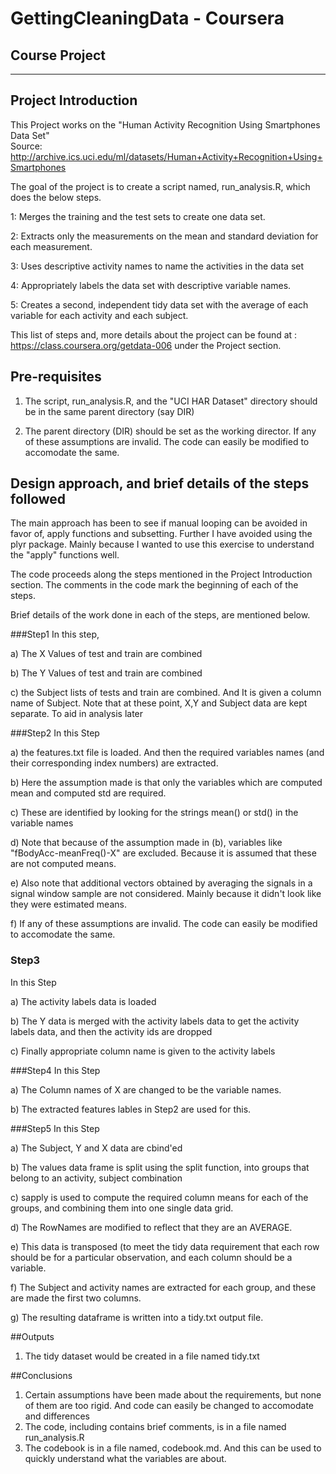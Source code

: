 # GettingCleaningData - Coursera 
## Course Project
___________________

## Project Introduction 
This Project works on the "Human Activity Recognition Using Smartphones Data Set"<br>
Source: http://archive.ics.uci.edu/ml/datasets/Human+Activity+Recognition+Using+Smartphones

The goal of the project is to create a script named, run_analysis.R, which does the below steps.

1: Merges the training and the test sets to create one data set.

2: Extracts only the measurements on the mean and standard deviation for each measurement. 

3: Uses descriptive activity names to name the activities in the data set

4: Appropriately labels the data set with descriptive variable names. 

5: Creates a second, independent tidy data set with the average of each variable for each activity and each subject.

This list of steps and, more details about the project can be found at : https://class.coursera.org/getdata-006 under the Project section.

## Pre-requisites
1. The script, run_analysis.R, and the "UCI HAR Dataset" directory should be in the same parent directory (say DIR)

2. The parent directory (DIR) should be set as the working director. 
If any of these assumptions are invalid. The code can easily be modified to accomodate the same. 

## Design approach,  and brief details of the steps followed
The main approach has been to see if manual looping can be avoided in favor of, apply functions and subsetting.
Further I have avoided using the plyr package. Mainly because I wanted to use this exercise to understand the "apply" functions well.

The code proceeds along the steps mentioned in the Project Introduction section. 
The comments in the code mark the beginning of each of the steps. 

Brief details of the work done in each of the steps, are mentioned below.

###Step1
In this step, 

a) The X Values of test and train are combined

b) The Y Values of test and train are combined

c) the Subject lists of tests and train are combined. And It is given a column name of Subject.
Note that at these point, X,Y and Subject data are kept separate. To aid in analysis later

###Step2
In this Step

a) the features.txt file is loaded. And then the required variables names (and their corresponding index numbers) are extracted. 

b) Here the assumption made is that only the variables which are computed mean and computed std are required.

c) These are identified by looking for the strings mean() or std() in the variable names

d) Note that because of the assumption made in (b), variables like "fBodyAcc-meanFreq()-X" are excluded. Because it is assumed that 
these are not computed means.

e) Also note that additional vectors obtained by averaging the signals in a signal window sample are not considered. Mainly because 
it didn't look like they were estimated means. 

f) If any of these assumptions are invalid. The code can easily be modified to accomodate the same. 

### Step3
In this Step

a) The activity labels data is loaded

b) The Y data is merged with the activity labels data to get the activity labels data, and then the activity ids are dropped

c) Finally appropriate column name is given to the activity labels

###Step4
In this Step

a) The Column names of X are changed to be the variable names.

b) The extracted features lables in Step2 are used for this.

###Step5
In this Step

a) The Subject, Y and X data are cbind'ed

b) The values data frame is split using the split function, into groups that belong to an activity, subject combination

c) sapply is used to compute the required column means for each of the groups, and combining them into one single data grid.

d) The RowNames are modified to reflect that they are an AVERAGE.

e) This data is transposed (to meet the tidy data requirement that each row should be for a particular observation, and each column should be
a variable.

f) The Subject and activity names are extracted for each group, and these are made the first two columns.

g) The resulting dataframe is written into a tidy.txt output file.


##Outputs
1. The tidy dataset would be created in a file named tidy.txt

##Conclusions
1. Certain assumptions have been made about the requirements, but none of them are too rigid. And code can easily be changed to accomodate
and differences
2. The code, including contains brief comments, is in a file named run_analysis.R
3. The codebook is in a file named, codebook.md. And this can be used to quickly understand what the variables are about. 
